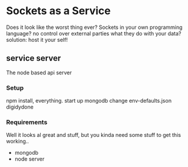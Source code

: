 # Sockets as a Service
Does it look like the worst thing ever? Sockets in your own programming language? no control over external parties what they do with your data?
solution: host it your self!

## service server
The node based api server

### Setup

npm install, everything.
start up mongodb
change env-defaults.json
digidydone

### Requirements
Well it looks al great and stuff, but you kinda need some stuff to get this working..

 - mongodb
 - node server




